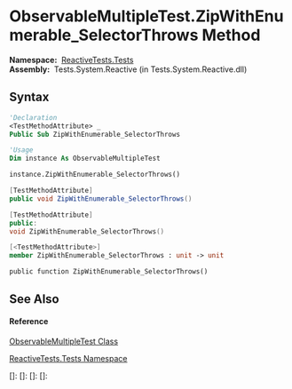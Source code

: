 # ObservableMultipleTest.ZipWithEnumerable\_SelectorThrows Method

**Namespace:**  [ReactiveTests.Tests](ReactiveTests.Tests\ReactiveTests.Tests.md)  
**Assembly:**  Tests.System.Reactive (in Tests.System.Reactive.dll)

## Syntax

```vb
'Declaration
<TestMethodAttribute> _
Public Sub ZipWithEnumerable_SelectorThrows
```

```vb
'Usage
Dim instance As ObservableMultipleTest

instance.ZipWithEnumerable_SelectorThrows()
```

```csharp
[TestMethodAttribute]
public void ZipWithEnumerable_SelectorThrows()
```

```c++
[TestMethodAttribute]
public:
void ZipWithEnumerable_SelectorThrows()
```

```fsharp
[<TestMethodAttribute>]
member ZipWithEnumerable_SelectorThrows : unit -> unit 
```

```jscript
public function ZipWithEnumerable_SelectorThrows()
```

## See Also

#### Reference

[ObservableMultipleTest Class](ObservableMultipleTest\ObservableMultipleTest.md)

[ReactiveTests.Tests Namespace](ReactiveTests.Tests\ReactiveTests.Tests.md)

[]: 
[]: 
[]: 
[]: 